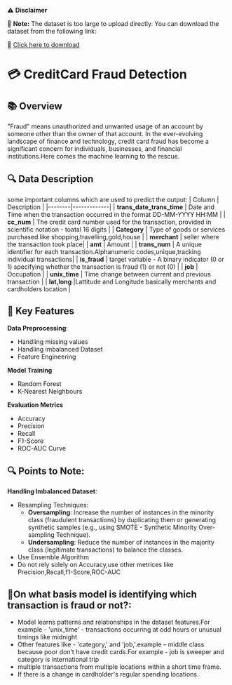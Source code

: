 ⚠️ **Disclaimer**

🚨 **Note:** The dataset is too large to upload directly. You can download the dataset from the following link:

🔗 [Click here to download](https://drive.google.com/file/d/1xr3VkhG0KECO4zsPboHuFsGgjV_ssIEc/view)

# 💳 CreditCard Fraud Detection

## 📚 Overview
"Fraud" means unauthorized and unwanted usage of an account by someone other than the owner of that account. In the ever-evolving landscape of finance and technology, credit card fraud has become a significant concern for individuals, businesses, and financial institutions.Here comes the machine learning to the rescue.

## 🔍 Data Description
some important columns which are used to predict the output:
| Column | Description |
|--------|-------------|
| **trans_date_trans_time** | Date and Time when the transaction occurred in the format DD-MM-YYYY HH:MM |
| **cc_num** | The credit card number used for the transaction, provided in scientific notation - toatal 16 digits |
| **Category** | Type of goods or services purchased like shopping,travelling,gold,house |
| **merchant** | seller where the transaction took place|
| **amt** | Amount |
| **trans_num** | A unique identifier for each transaction.Alphanumeric codes,unique,tracking individual transactions|
| **is_fraud** | target variable - A binary indicator (0 or 1) specifying whether the transaction is fraud (1) or not (0) |
| **job** | Occupation |
| **unix_time** | Time change between current and previous transaction |
| **lat,long** |Lattitude and Longitude basically merchants and cardholders location |

## 🧩 Key Features
**Data Preprocessing**:
- Handling missing values
- Handling imbalanced Dataset
- Feature Engineering
  
**Model Training**
- Random Forest
- K-Nearest Neighbours
  
**Evaluation Metrics**
- Accuracy
- Precision
- Recall
- F1-Score
- ROC-AUC Curve

## 🔍 **Points to Note**:
**Handling Imbalanced Dataset**:
- Resampling Techniques:
  - **Oversampling**: Increase the number of instances in the minority class (fraudulent transactions) by duplicating them or generating synthetic samples (e.g., using SMOTE - Synthetic Minority Over-sampling Technique).
  - **Undersampling**: Reduce the number of instances in the majority class (legitimate transactions) to balance the classes.
- Use Ensemble Algorithm
- Do not rely solely on Accuracy,use other metrices like Precision,Recall,f1-Score,ROC-AUC

## 🤔**On what basis model is identifying which transaction is fraud or not?**:
- Model learns patterns and relationships in the dataset features.For example - 'unix_time' - transactions occurring at odd hours or unusual timings like midnight
- Other features like - 'category,' and 'job,'.example – middle class because poor don’t have credit cards.For example - job is sweeper and category is international trip 
- multiple transactions from multiple locations within a short time frame.
- If there is a change in cardholder's regular spending locations.




